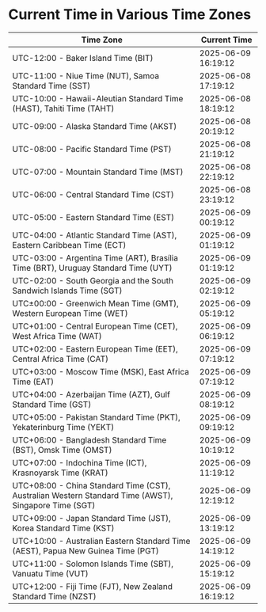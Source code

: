 # Current Time in Various Time Zones

| Time Zone | Current Time |
|-----------|--------------|
| UTC-12:00 - Baker Island Time (BIT) | 2025-06-09 16:19:12 |
| UTC-11:00 - Niue Time (NUT), Samoa Standard Time (SST) | 2025-06-08 17:19:12 |
| UTC-10:00 - Hawaii-Aleutian Standard Time (HAST), Tahiti Time (TAHT) | 2025-06-08 18:19:12 |
| UTC-09:00 - Alaska Standard Time (AKST) | 2025-06-08 20:19:12 |
| UTC-08:00 - Pacific Standard Time (PST) | 2025-06-08 21:19:12 |
| UTC-07:00 - Mountain Standard Time (MST) | 2025-06-08 22:19:12 |
| UTC-06:00 - Central Standard Time (CST) | 2025-06-08 23:19:12 |
| UTC-05:00 - Eastern Standard Time (EST) | 2025-06-09 00:19:12 |
| UTC-04:00 - Atlantic Standard Time (AST), Eastern Caribbean Time (ECT) | 2025-06-09 01:19:12 |
| UTC-03:00 - Argentina Time (ART), Brasília Time (BRT), Uruguay Standard Time (UYT) | 2025-06-09 01:19:12 |
| UTC-02:00 - South Georgia and the South Sandwich Islands Time (SGT) | 2025-06-09 02:19:12 |
| UTC±00:00 - Greenwich Mean Time (GMT), Western European Time (WET) | 2025-06-09 05:19:12 |
| UTC+01:00 - Central European Time (CET), West Africa Time (WAT) | 2025-06-09 06:19:12 |
| UTC+02:00 - Eastern European Time (EET), Central Africa Time (CAT) | 2025-06-09 07:19:12 |
| UTC+03:00 - Moscow Time (MSK), East Africa Time (EAT) | 2025-06-09 07:19:12 |
| UTC+04:00 - Azerbaijan Time (AZT), Gulf Standard Time (GST) | 2025-06-09 08:19:12 |
| UTC+05:00 - Pakistan Standard Time (PKT), Yekaterinburg Time (YEKT) | 2025-06-09 09:19:12 |
| UTC+06:00 - Bangladesh Standard Time (BST), Omsk Time (OMST) | 2025-06-09 10:19:12 |
| UTC+07:00 - Indochina Time (ICT), Krasnoyarsk Time (KRAT) | 2025-06-09 11:19:12 |
| UTC+08:00 - China Standard Time (CST), Australian Western Standard Time (AWST), Singapore Time (SGT) | 2025-06-09 12:19:12 |
| UTC+09:00 - Japan Standard Time (JST), Korea Standard Time (KST) | 2025-06-09 13:19:12 |
| UTC+10:00 - Australian Eastern Standard Time (AEST), Papua New Guinea Time (PGT) | 2025-06-09 14:19:12 |
| UTC+11:00 - Solomon Islands Time (SBT), Vanuatu Time (VUT) | 2025-06-09 15:19:12 |
| UTC+12:00 - Fiji Time (FJT), New Zealand Standard Time (NZST) | 2025-06-09 16:19:12 |

